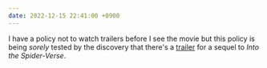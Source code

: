 ```yaml
---
date: 2022-12-15 22:41:00 +0900
---
```


I have a policy not to watch trailers before I see the movie but this policy is being _sorely_ tested by the discovery that there's a [trailer](https://youtu.be/cqGjhVJWtEg) for a sequel to _Into the Spider-Verse_.
